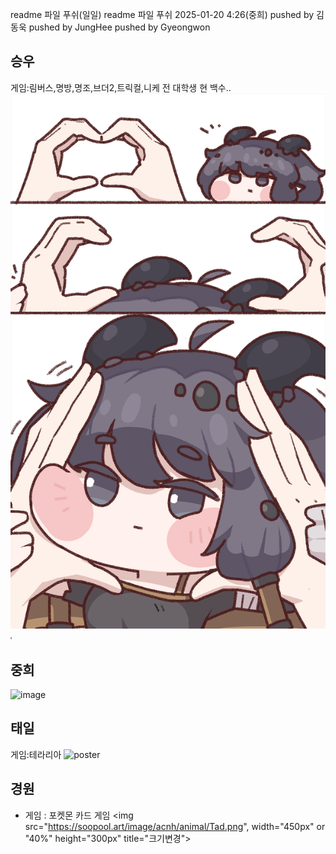 readme 파일 푸쉬(일일)
readme 파일 푸쉬 2025-01-20 4:26(중희)
pushed by 김동욱
pushed by JungHee
pushed by Gyeongwon

## 승우
게임:림버스,명방,명조,브더2,트릭컬,니케
전 대학생 현 백수..
![poster](./kidi.png)
<img src=" ./kidi.png" width= "2px" height = "4px" ></img>

## 중희
![image](https://github.com/user-attachments/assets/2915d3d2-10cc-49e3-98b8-e0c70c6057c4)
<img src="[ ./kidi.png](https://github.com/user-attachments/assets/2915d3d2-10cc-49e3-98b8-e0c70c6057c4)" width= "2px" height = "4px" ></img>
<img src="[ ./kidi.png](https://github.com/user-attachments/assets/2915d3d2-10cc-49e3-98b8-e0c70c6057c4)" width= "0.1px" height = "0.1px" ></img>

## 태일
게임:테라리아
![poster](./Cat.png)
<img src=" ./Cat.png" width= "2px" height = "4px" ></img> 

## 경원
* 게임 : 포켓몬 카드 게임
<img src="https://soopool.art/image/acnh/animal/Tad.png", width="450px" or "40%" height="300px" title="크기변경">


